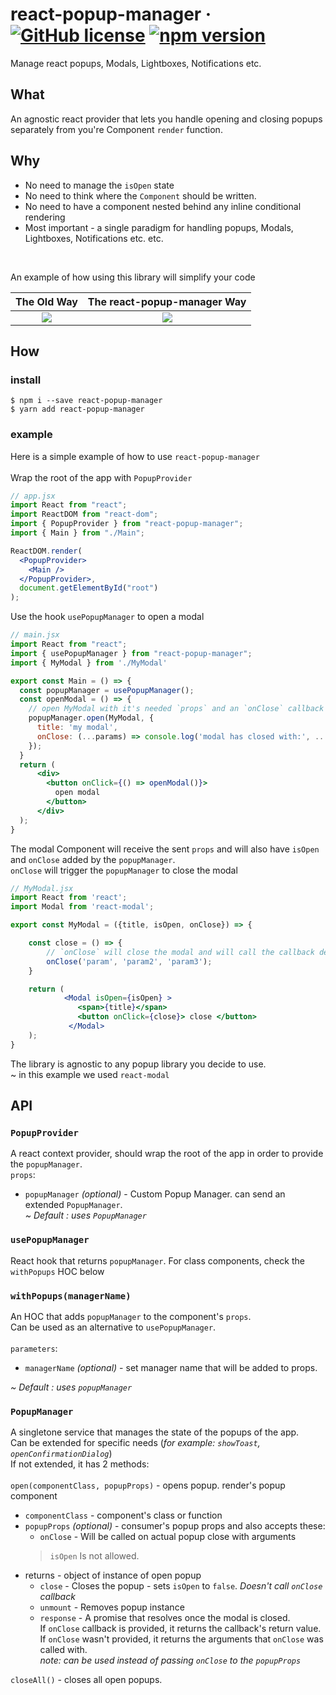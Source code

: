 # react-popup-manager &middot; [![GitHub license](https://img.shields.io/badge/license-MIT-blue.svg)](https://github.com/wix-incubator/typed-locale-keys/blob/master/LICENSE) [![npm version](https://img.shields.io/npm/v/react-popup-manager.svg?style=flat)](https://www.npmjs.com/package/react-popup-manager)

Manage react popups, Modals, Lightboxes, Notifications etc.

## What
An agnostic react provider that lets you handle opening and closing popups separately from you're Component `render` function.

## Why
* No need to manage the `isOpen` state
* No need to think where the `Component` should be written.
* No need to have a component nested behind any inline conditional rendering
* Most important -  a single paradigm for handling popups, Modals, Lightboxes, Notifications etc. etc.
<br>

An example of how using this library will simplify your code

The Old Way                     |  The react-popup-manager Way
:-------------------------:|:-------------------------:
![](https://user-images.githubusercontent.com/11004313/152688557-044d96d5-5474-464c-9315-edfc36d5a572.png) | ![](https://user-images.githubusercontent.com/11004313/152688627-be0391a9-dd7b-4767-96d0-77f73c5b9216.png)



## How

### install

```
$ npm i --save react-popup-manager
$ yarn add react-popup-manager
```

### example
Here is a simple example of how to use `react-popup-manager`
<br><br>
Wrap the root of the app with `PopupProvider`

```jsx
// app.jsx
import React from "react";
import ReactDOM from "react-dom";
import { PopupProvider } from "react-popup-manager";
import { Main } from "./Main";

ReactDOM.render(
  <PopupProvider>
    <Main />
  </PopupProvider>,
  document.getElementById("root")
);
```

Use the hook `usePopupManager` to open a modal

```jsx
// main.jsx
import React from "react";
import { usePopupManager } from "react-popup-manager";
import { MyModal } from './MyModal'

export const Main = () => {
  const popupManager = usePopupManager();
  const openModal = () => {
    // open MyModal with it's needed `props` and an `onClose` callback function
    popupManager.open(MyModal, {
      title: 'my modal',
      onClose: (...params) => console.log('modal has closed with:', ...params), // modal has closed with: param param2 param3
    }); 
  }
  return (
      <div>
        <button onClick={() => openModal()}>
          open modal
        </button>
      </div>
  );
}
```

The modal Component will receive the sent `props` and will also have `isOpen` and `onClose` added by the `popupManager`.<br>
`onClose` will trigger the `popupManager` to close the modal

```jsx
// MyModal.jsx
import React from 'react';
import Modal from 'react-modal';

export const MyModal = ({title, isOpen, onClose}) => {

    const close = () => {
        // `onClose` will close the modal and will call the callback defined in main.jsx
        onClose('param', 'param2', 'param3');
    }

    return (
            <Modal isOpen={isOpen} >
               <span>{title}</span>
               <button onClick={close}> close </button>
             </Modal>
    );
}
```

The library is agnostic to any popup library you decide to use.
<br>
~ in this example we used `react-modal`

## API

### `PopupProvider`
A react context provider, should wrap the root of the app in order to provide the `popupManager`. <br>
`props`:
* `popupManager` <i>(optional)</i> - Custom Popup Manager. can send an extended `PopupManager`. <br>
 <i>~ Default : uses `PopupManager`</i>

### `usePopupManager`
React hook that returns `popupManager`.
For class components, check the `withPopups` HOC below

### `withPopups(managerName)`
An HOC that adds `popupManager` to the component's `props`.<br>
Can be used as an alternative to `usePopupManager`.
<br><br>
`parameters`:
* `managerName` <i>(optional)</i> - set manager name that will be added to props.

<i>~ Default : uses `popupManager`</i>

### `PopupManager`
A singletone service that manages the state of the popups of the app.<br>
Can be extended for specific needs (<i>for example: `showToast`, `openConfirmationDialog`</i>)<br>
If not extended, it has 2 methods:
<br><br>
`open(componentClass, popupProps)` - opens popup. render's popup component
* `componentClass` - component's class or function
* `popupProps` <i>(optional)</i> - consumer's popup props and also accepts these:
    * `onClose` - Will be called on actual popup close with arguments
     > `isOpen` Is not allowed.
* returns - object of instance of open popup
    * `close` - Closes the popup - sets `isOpen` to `false`. <i>Doesn't call `onClose` callback</i>
    * `unmount` - Removes popup instance
    * `response` - A promise that resolves once the modal is closed.<br>
If `onClose` callback is provided, it returns the callback's return value. <br>
If `onClose` wasn't provided, it returns the arguments that `onClose` was called with. <br>
  <i>note: can be used instead of passing `onClose` to the `popupProps`</i>

`closeAll()` - closes all open popups.
